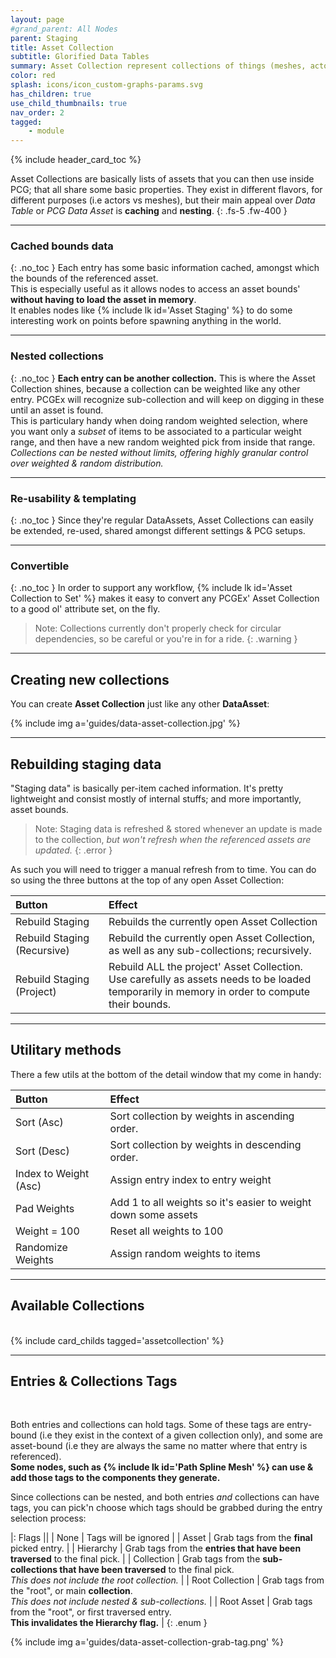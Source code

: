 ```yaml
---
layout: page
#grand_parent: All Nodes
parent: Staging
title: Asset Collection
subtitle: Glorified Data Tables
summary: Asset Collection represent collections of things (meshes, actors) that can be used with the **Asset Staging** node.
color: red
splash: icons/icon_custom-graphs-params.svg
has_children: true
use_child_thumbnails: true
nav_order: 2
tagged:
    - module
---
```


{% include header_card_toc %}

Asset Collections are basically lists of assets that you can then use inside PCG; that all share some basic properties. 
They exist in different flavors, for different purposes (i.e actors vs meshes), but their main appeal over *Data Table* or *PCG Data Asset* is **caching** and **nesting**.
{: .fs-5 .fw-400 } 

---
### Cached bounds data
{: .no_toc }
Each entry has some basic information cached, amongst which the bounds of the referenced asset.  
This is especially useful as it allows nodes to access an asset bounds' **without having to load the asset in memory**.  
It enables nodes like {% include lk id='Asset Staging' %} to do some interesting work on points before spawning anything in the world.

---
### Nested collections
{: .no_toc }
**Each entry can be another collection.** This is where the Asset Collection shines, because a collection can be weighted like any other entry. PCGEx will recognize sub-collection and will keep on digging in these until an asset is found.  
This is particulary handy when doing random weighted selection, where you want only a *subset* of items to be associated to a particular weight range, and then have a new random weighted pick from inside that range. *Collections can be nested without limits, offering highly granular control over weighted & random distribution.*

---
### Re-usability & templating
{: .no_toc }
Since they're regular DataAssets, Asset Collections can easily be extended, re-used, shared amongst different settings & PCG setups. 

---
### Convertible
{: .no_toc }
In order to support any workflow, {% include lk id='Asset Collection to Set' %} makes it easy to convert any PCGEx' Asset Collection to a good ol' attribute set, on the fly.


> Note: Collections currently don't properly check for circular dependencies, so be careful or you're in for a ride.
{: .warning }

---
## Creating new collections

You can create **Asset Collection** just like any other **DataAsset**:  

{% include img a='guides/data-asset-collection.jpg' %}

---
## Rebuilding staging data

"Staging data" is basically per-item cached information. It's pretty lightweight and consist mostly of internal stuffs; and more importantly, asset bounds.

> Note: Staging data is refreshed & stored whenever an update is made to the collection, *but won't refresh when the referenced assets are updated.*
{: .error }

As such you will need to trigger a manual refresh from to time. You can do so using the three buttons at the top of any open Asset Collection:

| Button       | Effect          |
|:-------------|:------------------|
| <span class="ebit">Rebuild Staging</span> | Rebuilds the currently open Asset Collection |
| <span class="ebit">Rebuild Staging (Recursive)</span> | Rebuild the currently open Asset Collection, as well as any sub-collections; recursively. |
| <span class="ebit">Rebuild Staging (Project)</span> | Rebuild ALL the project' Asset Collection.<br>Use carefully as assets needs to be loaded temporarily in memory in order to compute their bounds. |

---
## Utilitary methods

There a few utils at the bottom of the detail window that my come in handy:

| Button       | Effect          |
|:-------------|:------------------|
| <span class="ebit">Sort (Asc)</span> | Sort collection by weights in ascending order. |
| <span class="ebit">Sort (Desc)</span> | Sort collection by weights in descending order. |
| <span class="ebit">Index to Weight (Asc)</span> | Assign entry index to entry weight |
| <span class="ebit">Pad Weights</span> | Add 1 to all weights so it's easier to weight down some assets |
| <span class="ebit">Weight = 100</span> | Reset all weights to 100 |
| <span class="ebit">Randomize Weights</span> | Assign random weights to items |

---
## Available Collections
<br>
{% include card_childs tagged='assetcollection' %}

---
## Entries & Collections Tags
<br>

Both entries and collections can hold tags. Some of these tags are entry-bound (i.e they exist in the context of a given collection only), and some are asset-bound (i.e they are always the same no matter where that entry is referenced).  
**Some nodes, such as {% include lk id='Path Spline Mesh' %} can use & add those tags to the components they generate.**  

Since collections can be nested, and both entries *and* collections can have tags, you can pick'n choose which tags should be grabbed during the entry selection process:  


|: Flags     ||
| <span class="ebit">None</span>           | Tags will be ignored |
| <span class="ebit">Asset</span>           | Grab tags from the **final** picked entry. |
| <span class="ebit">Hierarchy</span>          | Grab tags from the **entries that have been traversed** to the final pick. |
| <span class="ebit">Collection</span>          | Grab tags from the **sub-collections that have been traversed** to the final pick.<br>*This does not include the root collection.* |
| <span class="ebit">Root Collection</span>          | Grab tags from the "root", or main **collection**.<br>*This does not include nested & sub-collections.* |
| <span class="ebit">Root Asset</span>          | Grab tags from the "root", or first traversed entry.<br>**This invalidates the <span class="ebit">Hierarchy</span> flag.** |
{: .enum }

{% include img a='guides/data-asset-collection-grab-tag.png' %}

